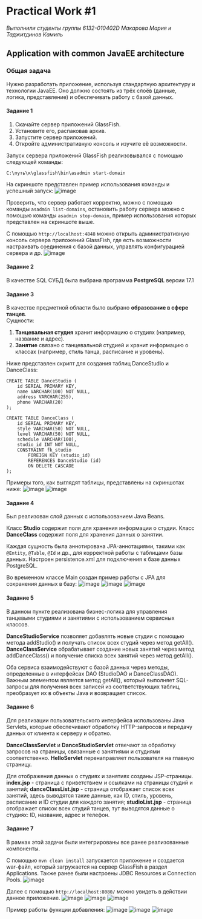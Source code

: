 # Practical Work #1
*Выполнили студенты группы 6132-010402D Макарова Мария и Таджитдинов Камиль* 
## Application with common JavaEE architecture
### Общая задача
Нужно разработать приложение, используя стандартную архитектуру и технологии JavaEE. Оно должно состоять из трёх слоёв (данные, логика, представление) и обеспечивать работу с базой данных.

#### Задание 1
1. Скачайте сервер приложений GlassFish.
2. Установите его, распаковав архив.
3. Запустите сервер приложений.
4. Откройте административную консоль и изучите её возможности.

Запуск сервера приложений GlassFish реализовывался с помощью следующей команды:
```
C:\путь\к\glassfish\bin\asadmin start-domain
```
На скриншоте представлен пример использования команды и успешный запуск:
![image](https://github.com/user-attachments/assets/fbacb6c9-6f3c-415b-9113-759540ec76d2)

Проверить, что сервер работает корректно, можно с помощью команды `asadmin list-domains`, остановить работу сервера можно с помощью команды `asadmin stop-domain`, пример использования которых представлен на скриншоте выше.

С помощью `http://localhost:4848` можно открыть административную консоль сервера приложений GlassFish, где есть возможности настраивать соединения с базой данных, управлять конфигурацией сервера и др.
![image](https://github.com/user-attachments/assets/58eaee73-c62e-447b-b215-66091c6ac76d)

#### Задание 2
В качестве SQL СУБД была выбрана программа **PostgreSQL** версии 17.1

#### Задание 3
В качестве предметной области было выбрано **образование в сфере танцев**.  
Сущности:
1. **Танцевальная студия** хранит информацию о студиях (например, название и адрес).
2. **Занятие** связано с танцевальной студией и хранит информацию о классах (например, стиль танца, расписание и уровень).

Ниже представлен скрипт для создания таблиц DanceStudio и DanceClass:
```
CREATE TABLE DanceStudio (
    id SERIAL PRIMARY KEY,
    name VARCHAR(100) NOT NULL,  
    address VARCHAR(255),   
    phone VARCHAR(20)  
);

CREATE TABLE DanceClass (
    id SERIAL PRIMARY KEY, 
    style VARCHAR(50) NOT NULL,
    level VARCHAR(50) NOT NULL,
    schedule VARCHAR(100),
    studio_id INT NOT NULL,
    CONSTRAINT fk_studio
        FOREIGN KEY (studio_id)
        REFERENCES DanceStudio (id)
        ON DELETE CASCADE
);
```
Примеры того, как выглядят таблицы, представлены на скриншотах ниже:
![image](https://github.com/user-attachments/assets/be4a2843-8b7b-40d8-b1b1-5d96b662fdae)
![image](https://github.com/user-attachments/assets/1dd89f1d-d64a-404e-8d97-c069351cb258)

#### Задание 4
Был реализован слой данных с использованием Java Beans.  

Класс **Studio** содержит поля для хранения информации о студии. Класс **DanceClass** содержит поля для хранения данных о занятии.  

Каждая сущность была аннотирована JPA-аннотациями, такими как `@Entity`, `@Table`, `@Id` и др., для корректной работы с таблицами базы данных.
Настроен persistence.xml для подключения к базе данных PostgreSQL.

Во временном классе Main создан пример работы с JPA для сохранения данных в базу:
![image](https://github.com/user-attachments/assets/947e831b-351a-4a0a-a784-8f4b57001a19)
![image](https://github.com/user-attachments/assets/a88ef03a-7315-4e3d-9d28-be2f50f38253)
![image](https://github.com/user-attachments/assets/ccce91fb-f18f-49a5-ae22-551ee99e5d68)

#### Задание 5
В данном пункте реализована бизнес-логика для управления танцевыми студиями и занятиями с использованием сервисных классов.   

**DanceStudioService** позволяет добавлять новые студии с помощью метода addStudio() и получать список всех студий через метод getAll().  
**DanceClassService** обрабатывает создание новых занятий через метод addDanceClass() и получение списка всех занятий через метод getAll().  

Оба сервиса взаимодействуют с базой данных через методы, определенные в интерфейсах DAO (StudioDAO и DanceClassDAO). Важным элементом является метод getAll(), который выполняет SQL-запросы для получения всех записей из соответствующих таблиц, преобразует их в объекты Java и возвращает список.  

#### Задание 6
Для реализации пользовательского интерфейса использованы Java Servlets, которые обеспечивают обработку HTTP-запросов и передачу данных от клиента к серверу и обратно.  

**DanceClassServlet** и **DanceStudioServlet** отвечают за обработку запросов на страницы, связанные с занятиями и студиями соответственно. **HelloServlet** перенаправляет пользователя на главную страницу.  

Для отображения данных о студиях и занятиях созданы JSP-страницы.  
**index.jsp** - страница с приветствием и ссылками на страницы студий и занятий;
**danceClassList.jsp** - страница отображает список всех занятий, здесь выводятся такие данные, как ID, стиль, уровень, расписание и ID студии для каждого занятия;
**studioList.jsp** - страница отображает список всех студий танцев, тут выводятся данные о студиях: ID, название, адрес и телефон.

#### Задание 7
В рамках этой задачи были интегрированы все ранее реализованные компоненты.  

С помощью `mvn clean install` запускается приложение и создается war-файл, который загружается на сервер GlassFish в раздел Applications. Также ранее были настроены JDBC Resources и Connection Pools.
![image](https://github.com/user-attachments/assets/48634c7e-1fbe-4bcf-91b9-09b2cc80d015)

Далее с помощью `http://localhost:8080/` можно увидеть в действии данное приложение.
![image](https://github.com/user-attachments/assets/adae5130-c5e5-45c6-b39b-f9a7a3e1b6a3)
![image](https://github.com/user-attachments/assets/1595b2c8-ed0c-45e3-9b91-79f6b147fb9f)
![image](https://github.com/user-attachments/assets/9463ed0d-8848-4991-a1d4-aab405bcc0ae)

Пример работы функции добавления:
![image](https://github.com/user-attachments/assets/2b7e3c98-eec1-41ff-88f2-94765bee1769)
![image](https://github.com/user-attachments/assets/b992bae9-6cb2-4d9d-a7b1-c583b31bf475)
![image](https://github.com/user-attachments/assets/fadbc9d7-3681-4ebf-8d4f-6b9b243dc48e)


